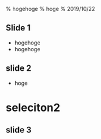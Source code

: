 % hogehoge
% hoge
% 2019/10/22

## Slide 1
- hogehoge
- hogehoge


## slide 2
- hoge

# seleciton2
## slide 3

